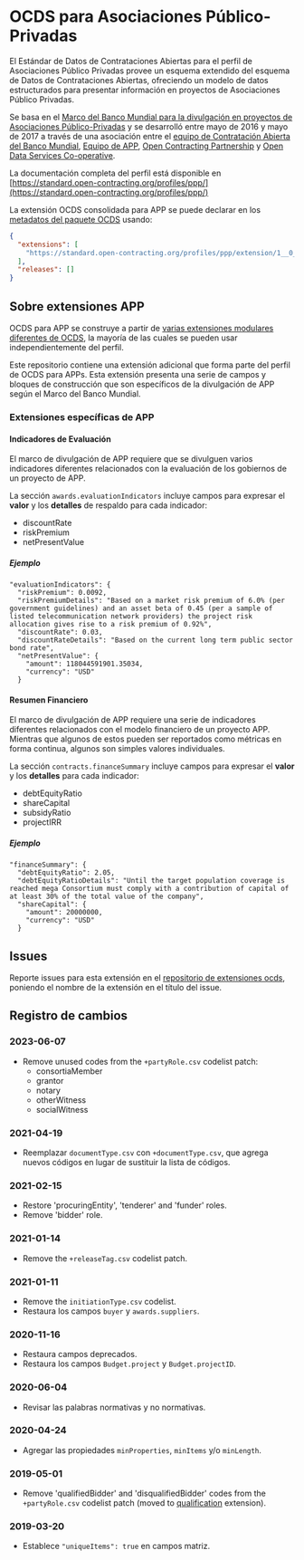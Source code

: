 # OCDS para Asociaciones Público-Privadas

El Estándar de Datos de Contrataciones Abiertas para el perfil de Asociaciones Público Privadas provee un esquema extendido del esquema de Datos de Contrataciones Abiertas, ofreciendo un modelo de datos estructurados para presentar información en proyectos de  Asociaciones Público Privadas.

Se basa en el [Marco del Banco Mundial para la divulgación en proyectos de Asociaciones Público-Privadas](https://documents.worldbank.org/en/publication/documents-reports/documentdetail/744411637834708119/a-framework-for-disclosure-in-public-private-partnership-projects) y se desarrolló entre mayo de 2016 y mayo de 2017 a través de una asociación entre el [equipo de Contratación Abierta del Banco Mundial](https://blogs.worldbank.org/category/tags/open-contracting), [ Equipo de APP](https://www.worldbank.org/en/topic/publicprivatepartnerships), [Open Contracting Partnership](https://www.open-contracting.org) y [Open Data Services Co-operative](https://opendataservices.coop).

La documentación completa del perfil está disponible en [https://standard.open-contracting.org/profiles/ppp/](https://standard.open-contracting.org/profiles/ppp/)

La extensión OCDS consolidada para APP se puede declarar en los [metadatos del paquete OCDS](https://standard.open-contracting.org/latest/en/schema/release_package/) usando:

```json
{
  "extensions": [
    "https://standard.open-contracting.org/profiles/ppp/extension/1__0__0__beta/extension.json"
  ],
  "releases": []
}
```

## Sobre extensiones APP

OCDS para APP se construye a partir de [varias extensiones modulares diferentes de OCDS](https://standard.open-contracting.org/profiles/ppp/latest/en/extensions/), la mayoría de las cuales se pueden usar independientemente del perfil.

Este repositorio contiene una extensión adicional que forma parte del perfil de OCDS para APPs. Esta extensión presenta una serie de campos y bloques de construcción que son específicos de la divulgación de APP según el Marco del Banco Mundial.

### Extensiones específicas de APP

#### Indicadores de Evaluación

El marco de divulgación de APP requiere que se divulguen varios indicadores diferentes relacionados con la evaluación de los gobiernos de un proyecto de APP.

La sección `awards.evaluationIndicators` incluye campos para expresar el **valor** y los **detalles** de respaldo para cada indicador:

- discountRate
- riskPremium
- netPresentValue

##### Ejemplo

```
"evaluationIndicators": {
  "riskPremium": 0.0092,
  "riskPremiumDetails": "Based on a market risk premium of 6.0% (per government guidelines) and an asset beta of 0.45 (per a sample of listed telecommunication network providers) the project risk allocation gives rise to a risk premium of 0.92%",
  "discountRate": 0.03,
  "discountRateDetails": "Based on the current long term public sector bond rate",
  "netPresentValue": {
    "amount": 118044591901.35034,
    "currency": "USD"
  }
```

#### Resumen Financiero

El marco de divulgación de APP requiere una serie de indicadores diferentes relacionados con el modelo financiero de un proyecto APP. Mientras que algunos de estos pueden ser reportados como métricas en forma continua, algunos son simples valores individuales.

La sección `contracts.financeSummary` incluye campos para expresar el **valor** y los **detalles** para cada indicador:

- debtEquityRatio
- shareCapital
- subsidyRatio
- projectIRR

##### Ejemplo

```
"financeSummary": {
  "debtEquityRatio": 2.05,
  "debtEquityRatioDetails": "Until the target population coverage is reached mega Consortium must comply with a contribution of capital of at least 30% of the total value of the company",
  "shareCapital": {
    "amount": 20000000,
    "currency": "USD"
  }
```

## Issues

Reporte issues para esta extensión en el [repositorio de extensiones ocds](https://github.com/open-contracting/ocds-extensions/issues), poniendo el nombre de la extensión en el título del issue.

## Registro de cambios

### 2023-06-07

- Remove unused codes from the `+partyRole.csv` codelist patch:
  - consortiaMember
  - grantor
  - notary
  - otherWitness
  - socialWitness

### 2021-04-19

- Reemplazar `documentType.csv` con `+documentType.csv`, que agrega nuevos códigos en lugar de sustituir la lista de códigos.

### 2021-02-15

- Restore 'procuringEntity', 'tenderer' and 'funder' roles.
- Remove 'bidder' role.

### 2021-01-14

- Remove the `+releaseTag.csv` codelist patch.

### 2021-01-11

- Remove the `initiationType.csv` codelist.
- Restaura los campos `buyer` y `awards.suppliers`.

### 2020-11-16

- Restaura campos deprecados.
- Restaura los campos `Budget.project` y `Budget.projectID`.

### 2020-06-04

- Revisar las palabras normativas y no normativas.

### 2020-04-24

- Agregar las propiedades `minProperties`, `minItems` y/o `minLength`.

### 2019-05-01

- Remove 'qualifiedBidder' and 'disqualifiedBidder' codes from the `+partyRole.csv` codelist patch (moved to [qualification](https://github.com/open-contracting-extensions/ocds_qualification_extension) extension).

### 2019-03-20

- Establece `"uniqueItems": true` en campos matriz.
